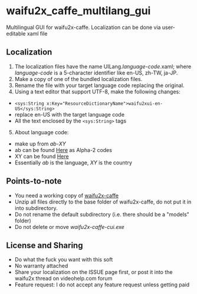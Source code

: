 # waifu2x_caffe_multilang_gui
Multilingual GUI for waifu2x-caffe. Localization can be done via user-editable xaml file

## Localization
1. The localization files have the name UILang._language-code_.xaml; where _language-code_ is a 5-character identifier like en-US, zh-TW, ja-JP.
2. Make a copy of one of the bundled localization files.
3. Rename the file with your target language code replacing the original.
4. Using a text editor that support UTF-8, make the following changes:
  * ```<sys:String x:Key="ResourceDictionaryName">waifu2xui-en-US</sys:String>```
  * replace en-US with the target language code
  * All the text enclosed by the ```<sys:String>``` tags
5. About language code:
  * make up from _ab_-_XY_
  * ab can be found [Here](http://www.loc.gov/standards/iso639-2/php/langcodes-search.php) as Alpha-2 codes
  * XY can be found [Here](https://www.iso.org/obp/ui/#search)
  * Essentially _ab_ is the language, _XY_ is the country
  
## Points-to-note
* You need a working copy of [waifu2x-caffe](https://github.com/lltcggie/waifu2x-caffe/releases)
* Unzip all files directly to the base folder of waifu2x-caffe, do not put it in into subdirectory.
* Do not rename the default subdirectory (i.e. there should be a "models" folder)
* Do not delete or move _waifu2x-caffe-cui.exe_

## License and Sharing
* Do what the fuck you want with this soft
* No warranty attached
* Share your localization on the ISSUE page first, or post it into the waifu2x thread on videohelp.com forum
* Feature request: I do not accept any feature request unless getting paid
